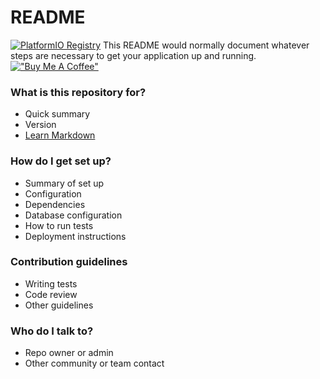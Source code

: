 # README #
[![PlatformIO Registry](https://badges.registry.platformio.org/packages/hkarthik97/library/EG25Lib.svg)](https://registry.platformio.org/libraries/hkarthik97/EG25Lib)
This README would normally document whatever steps are necessary to get your application up and running.
[!["Buy Me A Coffee"](https://www.buymeacoffee.com/assets/img/custom_images/orange_img.png)](https://www.buymeacoffee.com/hkarthik97A)

### What is this repository for? ###

* Quick summary
* Version
* [Learn Markdown](https://bitbucket.org/tutorials/markdowndemo)

### How do I get set up? ###

* Summary of set up
* Configuration
* Dependencies
* Database configuration
* How to run tests
* Deployment instructions

### Contribution guidelines ###

* Writing tests
* Code review
* Other guidelines

### Who do I talk to? ###

* Repo owner or admin
* Other community or team contact
